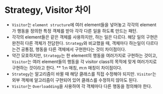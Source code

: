 ﻿# Strategy, Visitor 차이

* `Visitor`는 `element structure`에 여러 element들을 넣어놓고 각각의 element가 행동을 정의한 특정 객체를 받아 각각 다른 일을 하도록 만드는 패턴.
* 각각의 element들은 같은 객체를 사용하지만, 하는 일은 다르다. 해당 일의 구현은 완전히 다른 객체가 전담한다. `Strategy`와 비교했을 때, 객체마다 하는일이 다르다는건 공통점, 행동을 다른 객체에서 구현한다는 것이 차이점이다.
* 약간 모호하지만, `Strategy`는 한 element의 행동을 여러가지로 구현하는 것이고, `Visitor`는 여러 element들의 행동을 각 visitor class의 목적에 맞게 여러가지로 구현하는 것이라고 한다.
** 1:n 매칭, m:n 매칭이 차이점이다.
* `Strategy`는 알고리즘이 바뀔 때 해당 클래스를 직접 수정해야 되지만. `Visitor`는 외부 객체에 알고리즘이 구현되어 있어 클래스를 수정하지 않아도 된다.
* `Visitor`는 `Overloadding`을 사용하여 각 객체마다 다른 행동을 정의해야 한다.
